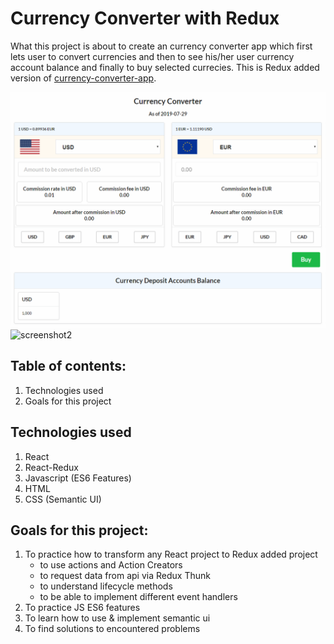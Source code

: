 # Currency Converter with Redux

What this project is about to create an currency converter app which first lets user to convert currencies and then to see his/her user currency account balance and finally to buy selected currecies. This is Redux added version of [currency-converter-app](https://github.com/ahmetgsu/currency-converter-app).

![screenshot](./src/images/currency-converter.png)
![screenshot2](./src/images/curr-converter.gif)

## Table of contents:

1. Technologies used
2. Goals for this project

## Technologies used

1. React
2. React-Redux
3. Javascript (ES6 Features)
4. HTML
5. CSS (Semantic UI)

## Goals for this project:

1. To practice how to transform any React project to Redux added project
   - to use actions and Action Creators
   - to request data from api via Redux Thunk
   - to understand lifecycle methods
   - to be able to implement different event handlers
2. To practice JS ES6 features
3. To learn how to use & implement semantic ui
4. To find solutions to encountered problems

